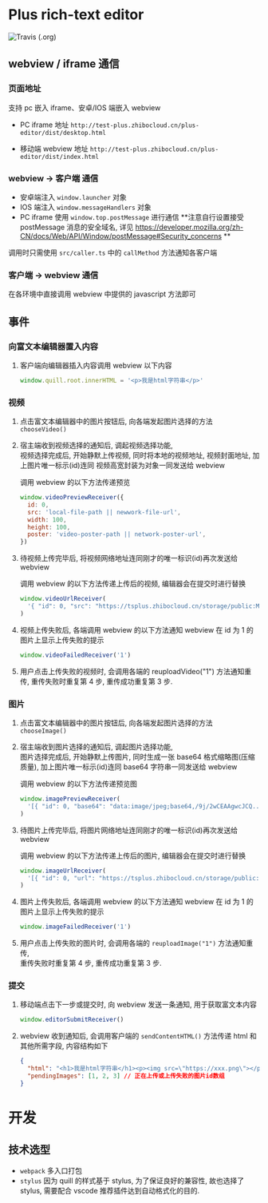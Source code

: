 # Plus rich-text editor

![Travis (.org)](https://img.shields.io/travis/slimkit/plus-editor?style=flat-square)

## webview / iframe 通信

### 页面地址

支持 pc 嵌入 iframe、安卓/IOS 端嵌入 webview

- PC iframe 地址 `http://test-plus.zhibocloud.cn/plus-editor/dist/desktop.html`

- 移动端 webview 地址 `http://test-plus.zhibocloud.cn/plus-editor/dist/index.html`

### webview -> 客户端 通信

- 安卓端注入 `window.launcher` 对象
- IOS 端注入 `window.messageHandlers` 对象
- PC iframe 使用 `window.top.postMessage` 进行通信 **注意自行设置接受 postMessage 消息的安全域名, 详见 https://developer.mozilla.org/zh-CN/docs/Web/API/Window/postMessage#Security_concerns **

调用时只需使用 `src/caller.ts` 中的 `callMethod` 方法通知各客户端

### 客户端 -> webview 通信

在各环境中直接调用 webview 中提供的 javascript 方法即可

## 事件

### 向富文本编辑器置入内容

1. 客户端向编辑器插入内容调用 webview 以下内容

   ```js
   window.quill.root.innerHTML = '<p>我是html字符串</p>'
   ```

### 视频

1. 点击富文本编辑器中的图片按钮后, 向各端发起图片选择的方法 `chooseVideo()`

2. 宿主端收到视频选择的通知后, 调起视频选择功能,  
   视频选择完成后, 开始静默上传视频, 同时将本地的视频地址, 视频封面地址, 加上图片唯一标示(id)连同 视频高宽封装为对象一同发送给 webview

   调用 webview 的以下方法传递预览

   ```js
   window.videoPreviewReceiver({
     id: 0,
     src: 'local-file-path || newwork-file-url',
     width: 100,
     height: 100,
     poster: 'video-poster-path || network-poster-url',
   })
   ```

3. 待视频上传完毕后, 将视频网络地址连同刚才的唯一标识(id)再次发送给 webview

   调用 webview 的以下方法传递上传后的视频, 编辑器会在提交时进行替换

   ```js
   window.videoUrlReceiver(
     '{ "id": 0, "src": "https://tsplus.zhibocloud.cn/storage/public:MjAxOC8xMi8yNC9FNnJUUGNUWWsyNTBwYkxQcXE3LmpwZWc=", "poster": "network-poster-url" }',
   )
   ```

4. 视频上传失败后, 各端调用 webview 的以下方法通知 webview 在 id 为 1 的图片上显示上传失败的提示

   ```js
   window.videoFailedReceiver('1')
   ```

5. 用户点击上传失败的视频时, 会调用各端的 reuploadVideo("1") 方法通知重传,
   重传失败时重复第 4 步, 重传成功重复第 3 步.

### 图片

1. 点击富文本编辑器中的图片按钮后, 向各端发起图片选择的方法 `chooseImage()`

2. 宿主端收到图片选择的通知后, 调起图片选择功能,  
   图片选择完成后, 开始静默上传图片, 同时生成一张 base64 格式缩略图(压缩质量), 加上图片唯一标示(id)连同 base64 字符串一同发送给 webview

   调用 webview 的以下方法传递预览图

   ```js
   window.imagePreviewReceiver(
     '[{ "id": 0, "base64": "data:image/jpeg;base64,/9j/2wCEAAgwcJCQ...", width:100, height:100 }]',
   )
   ```

3. 待图片上传完毕后, 将图片网络地址连同刚才的唯一标识(id)再次发送给 webview

   调用 webview 的以下方法传递上传后的图片, 编辑器会在提交时进行替换

   ```js
   window.imageUrlReceiver(
     '[{ "id": 0, "url": "https://tsplus.zhibocloud.cn/storage/public:MjAxOC8xMi8yNC9FNnJUUGNUWWsyNTBwYkxQcXE3LmpwZWc=" }]',
   )
   ```

4. 图片上传失败后, 各端调用 webview 的以下方法通知 webview 在 id 为 1 的图片上显示上传失败的提示

   ```js
   window.imageFailedReceiver('1')
   ```

5. 用户点击上传失败的图片时, 会调用各端的 `reuploadImage("1")` 方法通知重传,  
   重传失败时重复第 4 步, 重传成功重复第 3 步.

### 提交

1. 移动端点击下一步或提交时, 向 webview 发送一条通知, 用于获取富文本内容

   ```js
   window.editorSubmitReceiver()
   ```

2. webview 收到通知后, 会调用客户端的 `sendContentHTML()` 方法传递 html 和其他所需字段, 内容结构如下

   ```json
   {
     "html": "<h1>我是html字符串</h1><p><img src=\"https://xxx.png\"></p>",
     "pendingImages": [1, 2, 3] // 正在上传或上传失败的图片id数组
   }
   ```

# 开发

## 技术选型

- `webpack` 多入口打包
- `stylus` 因为 quill 的样式基于 stylus, 为了保证良好的兼容性, 故也选择了 stylus, 需要配合 vscode 推荐插件达到自动格式化的目的.
